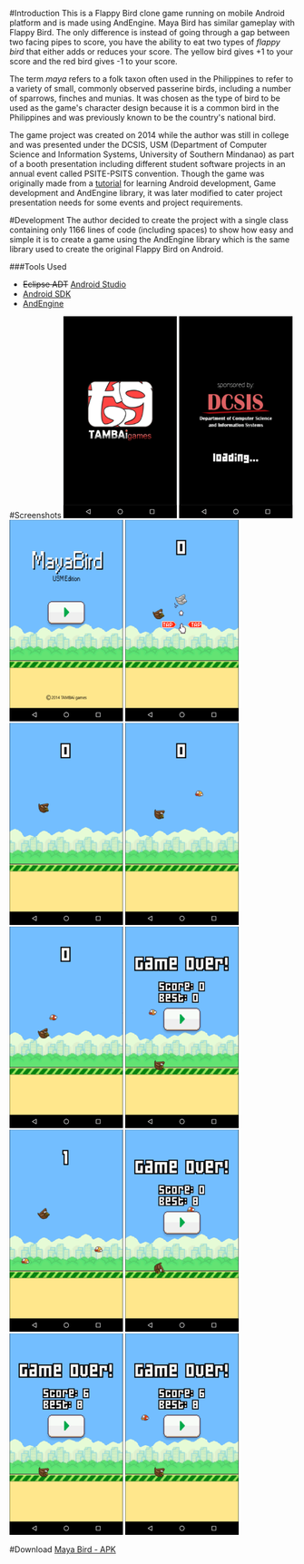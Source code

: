 #Introduction
This is a Flappy Bird clone game running on mobile Android platform and is made using AndEngine. Maya Bird has similar gameplay with Flappy Bird. The only difference is instead of going through a gap between two facing pipes to score, you have the ability to eat two types of *flappy bird* that either adds or reduces your score. The yellow bird gives +1 to your score and the red bird gives -1 to your score.

The term *maya* refers to a folk taxon often used in the Philippines to refer to a variety of small, commonly observed passerine birds, including a number of sparrows, finches and munias. It was chosen as the type of bird to be used as the game's character design because it is a common bird in the Philippines and was previously known to be the country's national bird.

The game project was created on 2014 while the author was still in college and was presented under the DCSIS, USM (Department of Computer Science and Information Systems, University of Southern Mindanao) as part of a booth presentation including different student software projects in an annual event called PSITE-PSITS convention. Though the game was originally made from a [tutorial](http://www.appsrox.com/android/tutorials/flappychick/) for learning Android development, Game development and AndEngine library, it was later modified to cater project presentation needs for some events and project requirements.

#Development
The author decided to create the project with a single class containing only 1166 lines of code (including spaces) to show how easy and simple it is to create a game using the AndEngine library which is the same library used to create the original Flappy Bird on Android.

###Tools Used
- ~~Eclipse ADT~~ [Android Studio](https://developer.android.com/studio/index.html#win-bundle)
- [Android SDK](https://dl.google.com/android/android-sdk_r24.4.1-windows.zip)
- [AndEngine](https://github.com/nicolasgramlich/AndEngine)

#Screenshots
<img src="./screenshots/1.png" alt="Screenshot1" width="200"/>
<img src="./screenshots/2.png" alt="Screenshot2" width="200"/>
<img src="./screenshots/3.png" alt="Screenshot3" width="200"/>
<img src="./screenshots/4.png" alt="Screenshot4" width="200"/>
<img src="./screenshots/5.png" alt="Screenshot5" width="200"/>
<img src="./screenshots/6.png" alt="Screenshot6" width="200"/>
<img src="./screenshots/7.png" alt="Screenshot7" width="200"/>
<img src="./screenshots/8.png" alt="Screenshot8" width="200"/>
<img src="./screenshots/9.png" alt="Screenshot9" width="200"/>
<img src="./screenshots/10.png" alt="Screenshot10" width="200"/>
<img src="./screenshots/11.png" alt="Screenshot11" width="200"/>
<img src="./screenshots/12.png" alt="Screenshot12" width="200"/>

#Download
[Maya Bird - APK](https://github.com/arvicxyz/maya-bird/raw/master/download/MayaBird.apk)
